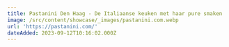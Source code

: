 ```yaml
---
title: Pastanini Den Haag - De Italiaanse keuken met haar pure smaken | Pastanini
image: /src/content/showcase/_images/pastanini.com.webp
url: 'https://pastanini.com/'
dateAdded: 2023-09-12T10:16:02.000Z
---
```


